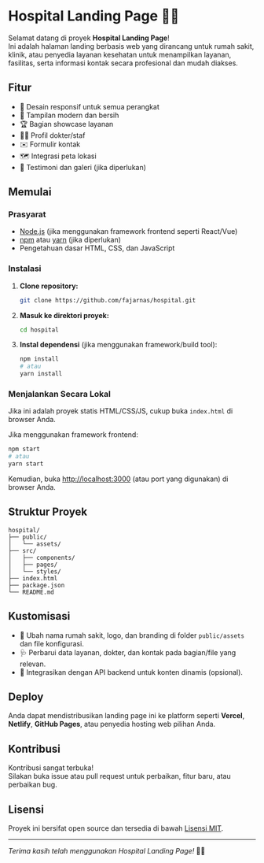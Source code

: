 # Hospital Landing Page 🏥✨

Selamat datang di proyek **Hospital Landing Page**!  
Ini adalah halaman landing berbasis web yang dirancang untuk rumah sakit, klinik, atau penyedia layanan kesehatan untuk menampilkan layanan, fasilitas, serta informasi kontak secara profesional dan mudah diakses.

## Fitur

- 📱 Desain responsif untuk semua perangkat
- 🎨 Tampilan modern dan bersih
- 🏆 Bagian showcase layanan
- 👩‍⚕️ Profil dokter/staf
- ✉️ Formulir kontak
- 🗺️ Integrasi peta lokasi
- 💬 Testimoni dan galeri (jika diperlukan)

## Memulai

### Prasyarat

- [Node.js](https://nodejs.org/) (jika menggunakan framework frontend seperti React/Vue)
- [npm](https://www.npmjs.com/) atau [yarn](https://yarnpkg.com/) (jika diperlukan)
- Pengetahuan dasar HTML, CSS, dan JavaScript

### Instalasi

1. **Clone repository:**
   ```bash
   git clone https://github.com/fajarnas/hospital.git
   ```
2. **Masuk ke direktori proyek:**
   ```bash
   cd hospital
   ```
3. **Instal dependensi** (jika menggunakan framework/build tool):
   ```bash
   npm install
   # atau
   yarn install
   ```

### Menjalankan Secara Lokal

Jika ini adalah proyek statis HTML/CSS/JS, cukup buka `index.html` di browser Anda.

Jika menggunakan framework frontend:
```bash
npm start
# atau
yarn start
```
Kemudian, buka [http://localhost:3000](http://localhost:3000) (atau port yang digunakan) di browser Anda.

## Struktur Proyek

```
hospital/
├── public/
│   └── assets/
├── src/
│   ├── components/
│   ├── pages/
│   └── styles/
├── index.html
├── package.json
└── README.md
```

## Kustomisasi

- 🏥 Ubah nama rumah sakit, logo, dan branding di folder `public/assets` dan file konfigurasi.
- 🩺 Perbarui data layanan, dokter, dan kontak pada bagian/file yang relevan.
- 🔗 Integrasikan dengan API backend untuk konten dinamis (opsional).

## Deploy

Anda dapat mendistribusikan landing page ini ke platform seperti **Vercel**, **Netlify**, **GitHub Pages**, atau penyedia hosting web pilihan Anda.

## Kontribusi

Kontribusi sangat terbuka!  
Silakan buka issue atau pull request untuk perbaikan, fitur baru, atau perbaikan bug.

## Lisensi

Proyek ini bersifat open source dan tersedia di bawah [Lisensi MIT](LICENSE).

---

_Terima kasih telah menggunakan Hospital Landing Page!_ 🏥💙
